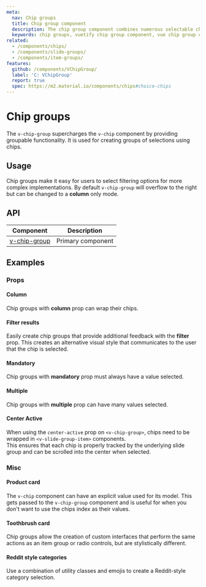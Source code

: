 ```yaml
---
meta:
  nav: Chip groups
  title: Chip group component
  description: The chip group component combines numerous selectable chips into single or multiple lines.
  keywords: chip groups, vuetify chip group component, vue chip group component
related:
  - /components/chips/
  - /components/slide-groups/
  - /components/item-groups/
features:
  github: /components/VChipGroup/
  label: 'C: VChipGroup'
  report: true
  spec: https://m2.material.io/components/chips#choice-chips
---
```


# Chip groups

The `v-chip-group` supercharges the `v-chip` component by providing groupable functionality. It is used for creating groups of selections using chips.

<PageFeatures />

## Usage

Chip groups make it easy for users to select filtering options for more complex implementations. By default `v-chip-group` will overflow to the right but can be changed to a **column** only mode.

<ExamplesUsage name="v-chip-group" />

<PromotedEntry />

## API

| Component | Description |
| - | - |
| [v-chip-group](/api/v-chip-group/) | Primary component |

<ApiInline hide-links />

## Examples

### Props

#### Column

Chip groups with **column** prop can wrap their chips.

<ExamplesExample file="v-chip-group/prop-column" />

#### Filter results

Easily create chip groups that provide additional feedback with the **filter** prop. This creates an alternative visual style that communicates to the user that the chip is selected.

<ExamplesExample file="v-chip-group/prop-filter" />

#### Mandatory

Chip groups with **mandatory** prop must always have a value selected.

<ExamplesExample file="v-chip-group/prop-mandatory" />

#### Multiple

Chip groups with **multiple** prop can have many values selected.

<ExamplesExample file="v-chip-group/prop-multiple" />

#### Center Active

When using the `center-active` prop on `<v-chip-group>`, chips need to be wrapped in `<v-slide-group-item>` components.  
This ensures that each chip is properly tracked by the underlying slide group and can be scrolled into the center when selected.

<ExamplesExample file="v-chip-group/prop-centeractive" />

### Misc

#### Product card

The `v-chip` component can have an explicit value used for its model. This gets passed to the `v-chip-group` component and is useful for when you don't want to use the chips index as their values.

<ExamplesExample file="v-chip-group/misc-product-card" />

#### Toothbrush card

Chip groups allow the creation of custom interfaces that perform the same actions as an item group or radio controls, but are stylistically different.

<ExamplesExample file="v-chip-group/misc-toothbrush-card" />

#### Reddit style categories

Use a combination of utility classes and emojis to create a Reddit-style category selection.

<ExamplesExample file="v-chip-group/misc-reddit-categories" />
